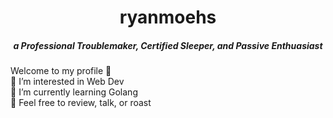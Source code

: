 <h1 align=center> ryanmoehs </h1>
<h5 align=center> <i>a Professional Troublemaker, Certified Sleeper, and Passive Enthuasiast</i> </h5>
Welcome to my profile 👋 <br>
👀 I’m interested in Web Dev <br>
🌱 I’m currently learning Golang <br>
💞️ Feel free to review, talk, or roast


<!---
ryanmoehs/ryanmoehs is a ✨ special ✨ repository because its `README.md` (this file) appears on your GitHub profile.
You can click the Preview link to take a look at your changes.
--->
